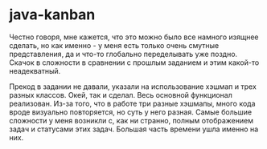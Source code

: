 # java-kanban
Честно говоря, мне кажется, что это можно было все намного изящнее сделать,
но как именно - у меня есть только очень смутные представления,
да и что-то глобально переделывать уже поздно.
Скачок в сложности в сравнении с прошлым заданием и этим
какой-то неадекватный.

Прекод в задании не давали, указали на использование хэшмап и
трех разных классов. Окей, так и сделал. Весь основной функционал реализован.
Из-за того, что в работе три разные хэшмапы, много кода вроде визуально
повторяется, но суть у него разная. Самые большие сложности у меня возникли
с, как ни странно, полным отображением задач и статусами этих задач.
Большая часть времени ушла именно на них.

